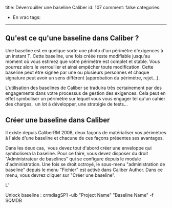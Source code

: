 title: Déverrouiller une baseline Caliber
id: 107
comment: false
categories:
  - En vrac
tags:
---

## Qu'est ce qu'une baseline dans Caliber ?

Une baseline est en quelque sorte une photo d'un périmètre d'exigences à un instant T. Cette baseline, une fois créée reste modifiable jusqu'au moment où vous estimez que votre périmètre est complet et stable. Vous pourrez alors le verrouiller et ainsi empêcher toute modification. Cette baseline peut être signée par une ou plusieurs personnes et chaque signature peut avoir un sens différent (approbation du périmètre, rejet...).

L'utilisation des baselines de Caliber se traduira très certainement par des engagements dans votre processus de gestion des exigences. Cela peut en effet symboliser un périmètre sur lequel vous vous engager tel qu'un cahier des charges,  un lot à développer, une stratégie de tests...

## Créer une baseline dans Caliber

Il existe depuis CaliberRM 2008, deux façons de matérialiser vos périmètres à l'aide d'une baseline et chacune de ces façons présentes ses avantages.

Dans les deux cas,  vous devez tout d'abord créer une enveloppe qui symbolisera la baseline. Pour ce faire, vous devez disposer du droit "Administrateur de baselines" qui se configure depuis le module d'administration. Une fois se droit octroyé, le sous-menu "administration de baseline" depuis le menu "Fichier" est activé dans Caliber Author. Dans ce menu, vous devrez cliquer sur "Créer une baseline".

L'

Unlock baseline :
crmdiagSP1 -ulb "Project Name" "Baseline Name" -f SQMDB